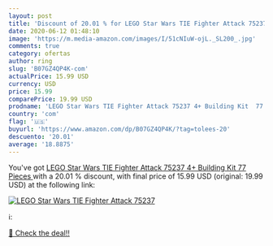 ```yaml
---
layout: post
title: 'Discount of 20.01 % for LEGO Star Wars TIE Fighter Attack 75237 '
date: 2020-06-12 01:48:10
image: 'https://m.media-amazon.com/images/I/51cNIuW-ojL._SL200_.jpg'
comments: true
category: ofertas
author: ring
slug: 'B07GZ4QP4K-com'
actualPrice: 15.99 USD
currency: USD
price: 15.99
comparePrice: 19.99 USD
prodname: 'LEGO Star Wars TIE Fighter Attack 75237 4+ Building Kit  77 Pieces '
country: 'com'
flag: '🇺🇸'
buyurl: 'https://www.amazon.com/dp/B07GZ4QP4K/?tag=tolees-20'
descuento: '20.01'
average: '18.8875'
---
```


You've got [LEGO Star Wars TIE Fighter Attack 75237 4+ Building Kit  77 Pieces ](https://www.amazon.com/dp/B07GZ4QP4K/?tag=tolees-20) with a  20.01 % discount, with final price of 15.99 USD (original: 19.99 USD) at the following link:

[![LEGO Star Wars TIE Fighter Attack 75237 ](https://m.media-amazon.com/images/I/51cNIuW-ojL._SL200_.jpg)](https://www.amazon.com/dp/B07GZ4QP4K/?tag=tolees-20)

ℹ️:


[🛒 Check the deal!!](https://www.amazon.com/dp/B07GZ4QP4K/?tag=tolees-20)
